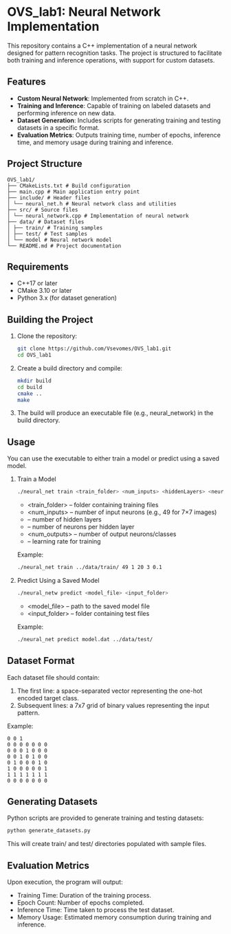 # OVS_lab1: Neural Network Implementation

This repository contains a C++ implementation of a neural network designed for pattern recognition tasks. The project is structured to facilitate both training and inference operations, with support for custom datasets.

## Features

- **Custom Neural Network**: Implemented from scratch in C++.
- **Training and Inference**: Capable of training on labeled datasets and performing inference on new data.
- **Dataset Generation**: Includes scripts for generating training and testing datasets in a specific format.
- **Evaluation Metrics**: Outputs training time, number of epochs, inference time, and memory usage during training and inference.

## Project Structure

```
OVS_lab1/
├── CMakeLists.txt # Build configuration
├── main.cpp # Main application entry point
├── include/ # Header files
│ └── neural_net.h # Neural network class and utilities
├── src/ # Source files
│ └── neural_network.cpp # Implementation of neural network
├── data/ # Dataset files
│ ├── train/ # Training samples
│ ├── test/ # Test samples
│ └── model # Neural network model
└── README.md # Project documentation
```

## Requirements

- C++17 or later
- CMake 3.10 or later
- Python 3.x (for dataset generation)

## Building the Project

1. Clone the repository:
   ```bash
   git clone https://github.com/Vsevomes/OVS_lab1.git
   cd OVS_lab1
   ```

2. Create a build directory and compile:
    ```bash
    mkdir build
    cd build
    cmake ..
    make
    ```
3. The build will produce an executable file (e.g., neural_network) in the build directory.

## Usage

You can use the executable to either train a model or predict using a saved model.

1. Train a Model

    ```bash
    ./neural_net train <train_folder> <num_inputs> <hiddenLayers> <neuronsPerLayer> <num_outputs> <learningRate>
    ```
    - <train_folder> – folder containing training files
    - <num_inputs> – number of input neurons (e.g., 49 for 7×7 images)
    - <hiddenLayers> – number of hidden layers
    - <neuronsPerLayer> – number of neurons per hidden layer
    - <num_outputs> – number of output neurons/classes
    - <learningRate> – learning rate for training

    Example:
    ```bash
    ./neural_net train ../data/train/ 49 1 20 3 0.1
    ```
2. Predict Using a Saved Model
    ```bash
    ./neural_netw predict <model_file> <input_folder>
    ```
    - <model_file> – path to the saved model file
    - <input_folder> – folder containing test files

    Example:
    ```bash
    ./neural_net predict model.dat ../data/test/
    ```

## Dataset Format

Each dataset file should contain:

1. The first line: a space-separated vector representing the one-hot encoded target class.
2. Subsequent lines: a 7x7 grid of binary values representing the input pattern.

Example:
```
0 0 1
0 0 0 0 0 0 0
0 0 0 1 0 0 0
0 0 1 0 1 0 0
0 1 0 0 0 1 0
1 0 0 0 0 0 1
1 1 1 1 1 1 1
0 0 0 0 0 0 0
```

## Generating Datasets

Python scripts are provided to generate training and testing datasets:
```bash
python generate_datasets.py
```

This will create train/ and test/ directories populated with sample files.

## Evaluation Metrics

Upon execution, the program will output:

- Training Time: Duration of the training process.
- Epoch Count: Number of epochs completed.
- Inference Time: Time taken to process the test dataset.
- Memory Usage: Estimated memory consumption during training and inference.